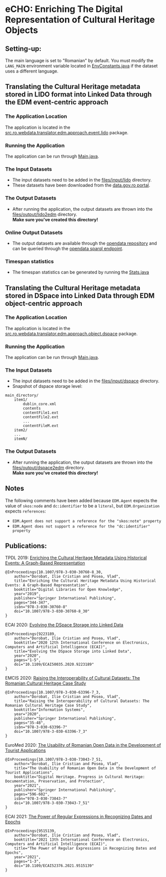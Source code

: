 # eCHO: Enriching The Digital Representation of Cultural Heritage Objects



## Setting-up:
The main language is set to "Romanian" by default. You must modify the `LANG_MAIN` environment variable located in [EnvConstants.java](https://github.com/iliedorobat/enriching-cultural-heritage-metadata/blob/master/src/ro/webdata/translator/commons/EnvConstants.java) if the dataset uses a different language.



## Translating the Cultural Heritage metadata stored in LIDO format into Linked Data through the EDM event-centric approach

### The Application Location
The application is located in the [src.ro.webdata.translator.edm.approach.event.lido](https://github.com/iliedorobat/enriching-cultural-heritage-metadata/tree/master/src/ro/webdata/translator/edm/approach/event/lido) package.

### Running the Application
The application can be run through [Main.java](https://github.com/iliedorobat/enriching-cultural-heritage-metadata/blob/master/src/ro/webdata/translator/edm/approach/event/lido/Main.java).

### The Input Datasets
* The input datasets need to be added in the [files/input/lido](https://github.com/iliedorobat/enriching-cultural-heritage-metadata/tree/master/files/input/lido) directory.
* These datasets have been downloaded from the [data.gov.ro portal](http://data.gov.ro/organization/institutul-national-al-patrimoniului).

### The Output Datasets
* After running the application, the output datasets are thrown into the [files/output/lido2edm](https://github.com/iliedorobat/enriching-cultural-heritage-metadata/tree/master/files/output/lido2edm) directory.<br/>
**Make sure you've created this directory!**

### Online Output Datasets
* The output datasets are available through the [opendata repository](http://opendata.cs.pub.ro/repo/core/admin/dataview.html)
and can be queried through the [opendata sparql endpoint](http://opendata.cs.pub.ro/repo/sparql/admin/squebi.html).

### Timespan statistics
* The timespan statistics can be generated by running the [Stats.java](https://github.com/iliedorobat/enriching-cultural-heritage-metadata/blob/master/src/ro/webdata/translator/edm/approach/event/lido/Main.java)



## Translating the Cultural Heritage metadata stored in DSpace into Linked Data through EDM object-centric approach

### The Application Location
The application is located in the [src.ro.webdata.translator.edm.approach.object.dspace](https://github.com/iliedorobat/enriching-cultural-heritage-metadata/tree/master/src/ro/webdata/translator/edm/approach/object/dspace) package.

### Running the Application
The application can be run through [Main.java](https://github.com/iliedorobat/enriching-cultural-heritage-metadata/blob/master/src/ro/webdata/translator/edm/approach/object/dspace/Main.java).

### The Input Datasets
* The input datasets need to be added in the [files/input/dspace](https://github.com/iliedorobat/enriching-cultural-heritage-metadata/tree/master/files/input/dspace) directory.
* Snapshot of dspace storage level:
```
main_directory/
    item1/
        dublin_core.xml
        contents
        contentFile1.ext
        contentFile2.ext
        ...
        contentFileM.ext
    item2/
    ...
    itemN/
```

### The Output Datasets
* After running the application, the output datasets are thrown into the [files/output/dspace2edm](https://github.com/iliedorobat/enriching-cultural-heritage-metadata/tree/master/files/output/dspace2edm) directory.<br/>
**Make sure you've created this directory!**



## Notes
The following comments have been added because `EDM.Agent` expects the value of `skos:node` and `dc:identifier` to be a `literal`, but `EDM.Organization` expects `references`:
- `EDM.Agent does not support a reference for the "skos:note" property`
- `EDM.Agent does not support a reference for the "dc:identifier" property`



## Publications:
TPDL 2019: [Enriching the Cultural Heritage Metadata Using Historical Events: A Graph-Based Representation](https://link.springer.com/chapter/10.1007/978-3-030-30760-8_30)
```
@InProceedings{10.1007/978-3-030-30760-8_30,
    author="Dorobat, Ilie Cristian and Posea, Vlad",
    title="Enriching the Cultural Heritage Metadata Using Historical Events: A Graph-Based Representation",
    booktitle="Digital Libraries for Open Knowledge",
    year="2019",
    publisher="Springer International Publishing",
    pages="344-347",
    isbn="978-3-030-30760-8"
    doi="10.1007/978-3-030-30760-8_30"
}
```

ECAI 2020: [Evolving the DSpace Storage into Linked Data](https://ieeexplore.ieee.org/document/9223189)
```
@InProceedings{9223189,
    author="Dorobat, Ilie Cristian and Posea, Vlad",
    booktitle="2020 12th International Conference on Electronics, Computers and Artificial Intelligence (ECAI)",
    title="Evolving the DSpace Storage into Linked Data",
    year="2020",
    pages="1-5",
    doi="10.1109/ECAI50035.2020.9223189"
}
```

EMCIS 2020: [Raising the Interoperability of Cultural Datasets: The Romanian Cultural Heritage Case Study](https://link.springer.com/chapter/10.1007/978-3-030-63396-7_3)
```
@InProceedings{10.1007/978-3-030-63396-7_3,
    author="Dorobat, Ilie Cristian and Posea, Vlad",
    title="Raising the Interoperability of Cultural Datasets: The Romanian Cultural Heritage Case Study",
    booktitle="Information Systems",
    year="2020",
    publisher="Springer International Publishing",
    pages="35-48",
    isbn="978-3-030-63396-7"
    doi="10.1007/978-3-030-63396-7_3"
}
```

EuroMed 2020: [The Usability of Romanian Open Data in the Development of Tourist Applications](https://link.springer.com/chapter/10.1007/978-3-030-73043-7_51)
```
@InProceedings{10.1007/978-3-030-73043-7_51,
    author="Dorobat, Ilie Cristian and Posea, Vlad",
    title="The Usability of Romanian Open Data in the Development of Tourist Applications",
    booktitle="Digital Heritage. Progress in Cultural Heritage: Documentation, Preservation, and Protection",
    year="2021",
    publisher="Springer International Publishing",
    pages="596-602",
    isbn="978-3-030-73043-7"
    doi="10.1007/978-3-030-73043-7_51"
}
```

ECAI 2021: [The Power of Regular Expressions in Recognizing Dates and Epochs](https://ieeexplore.ieee.org/document/9515139)
```
@InProceedings{9515139,
    author="Dorobat, Ilie Cristian and Posea, Vlad",
    booktitle="2021 13th International Conference on Electronics, Computers and Artificial Intelligence (ECAI)",
    title="The Power of Regular Expressions in Recognizing Dates and Epochs",
    year="2021",
    pages="1-3",
    doi="10.1109/ECAI52376.2021.9515139"
}
```
